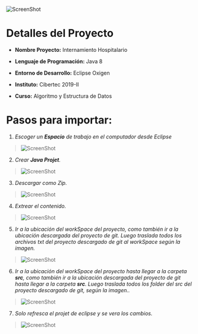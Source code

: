 ![ScreenShot](https://raw.githubusercontent.com/josepintado24/CIBERTEC_IA-VentaPerfumes/master/VentaPerfumes/screenshot/PrincipalH01.jpg)
# Detalles del Proyecto

* **Nombre Proyecto:** Internamiento Hospitalario

* **Lenguaje de Programación:** Java 8

* **Entorno de Desarrollo:** Eclipse Oxigen

* **Instituto:** Cibertec 2019-II

* **Curso:** Algoritmo y Estructura de Datos

# Pasos para importar:
 1. *Escoger un **Espacio** de trabajo en el computador desde Eclipse*

>![ScreenShot](https://raw.githubusercontent.com/josepintado24/CIBERTEC_IA-VentaPerfumes/master/VentaPerfumes/screenshot/01workSpace.jpg)

2. *Crear  **Java Projet**.*

>![ScreenShot](https://raw.githubusercontent.com/josepintado24/CIBERTEC_IA-VentaPerfumes/master/VentaPerfumes/screenshot/02CreateProjetJava.jpg)

3. *Descargar como Zip.*

>![ScreenShot](https://raw.githubusercontent.com/josepintado24/CIBERTEC_IA-VentaPerfumes/master/VentaPerfumes/screenshot/03DownloadZip.jpg)

4. *Extrear el contenido.*

>![ScreenShot](https://raw.githubusercontent.com/josepintado24/CIBERTEC_IA-VentaPerfumes/master/VentaPerfumes/screenshot/04ExatraerHere.jpg)

5. *Ir a la ubicación del workSpace del proyecto, como también ir a la ubicación descargada del proyecto de git. Luego traslada todos los archivos txt del proyecto descargado de git al workSpace según la imagen.*

>![ScreenShot](https://raw.githubusercontent.com/josepintado24/CIBERTEC_IA-VentaPerfumes/master/VentaPerfumes/screenshot/05Arrastratxt.jpg)

6. *Ir a la ubicación del workSpace del proyecto hasta llegar a la carpeta **src**, como también ir a la ubicación descargada del proyecto de git hasta llegar a la carpeta **src**. Luego traslada todos los folder del src del proyecto descargado de git, según la imagen..*

>![ScreenShot](https://raw.githubusercontent.com/josepintado24/CIBERTEC_IA-VentaPerfumes/master/VentaPerfumes/screenshot/06ArrastraSrc.jpg)

7. *Solo refresca el projet de eclipse y se vera los cambios.*

>![ScreenShot](https://raw.githubusercontent.com/josepintado24/CIBERTEC_IA-VentaPerfumes/master/VentaPerfumes/screenshot/Refresh.jpg)

